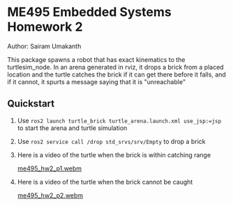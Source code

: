 # ME495 Embedded Systems Homework 2
Author: Sairam Umakanth

This package spawns a robot that has exact kinematics to the turtlesim_node. In an arena generated in rviz, it drops a brick from a placed location and the turtle catches the brick if it can get there before it falls, and if it cannot, it spurts a message saying that it is "unreachable"

## Quickstart
1. Use `ros2 launch turtle_brick turtle_arena.launch.xml use_jsp:=jsp` to start the arena and turtle simulation
2. Use `ros2 service call /drop std_srvs/srv/Empty` to drop a brick
3. Here is a video of the turtle when the brick is within catching range

   [me495_hw2_p1.webm](https://github.com/user-attachments/assets/c528552b-bf44-4d7b-ad55-7683048be5dd)

4. Here is a video of the turtle when the brick cannot be caught

   [me495_hw2_p2.webm](https://github.com/user-attachments/assets/054a6581-1cb1-4fc9-9504-e635e040cc60)